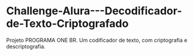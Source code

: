 # Challenge-Alura---Decodificador-de-Texto-Criptografado
Projeto PROGRAMA ONE BR. Um codificador de texto, com criptografia e descriptografia.
